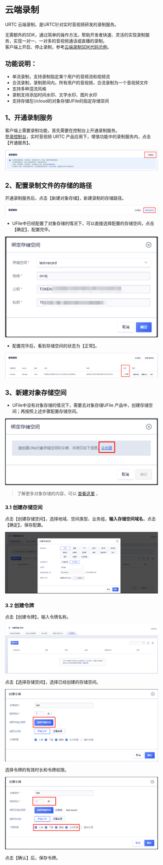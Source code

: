 # 云端录制

URTC 云端录制，是URTC针对实时音视频研发的录制服务。  

无需额外的SDK，通过简单的操作方法，帮助开发者快速、灵活的实现录制服务，实现一对一、一对多的音视频通话或直播的录制。   
客户端上开启、停止录制，参考[云端录制SDK代码示例](urtc/cloudRecord/RecordStart)。

## 功能说明：  

  - 单流录制，支持录制指定某个用户的音频流和视频流  
  - 合流录制，录制房间内，所有用户的音视频，合流录制为一个音视频文件  
  - 支持多种混流风格 
  - 录制支持添加时间水印、文字水印、图片水印
  - 支持存储在Ucloud的对象存储UFile的指定存储空间  
  
## 1、开通录制服务
  
 客户端上需要录制功能，首先需要在控制台上开通录制服务。    
 [登录控制台](https://passport.ucloud.cn/?service=https://console.ucloud.cn/#login)，实时音视频 URTC 产品应用下，增值功能中的录制服务内，点击【开通服务】。  
  
  ![ ](/images/record/openRecord.png)
  
## 2、配置录制文件的存储的路径  
  
开通录制服务后，点击【新建对象存储】，新建录制的存储路径。        
  
![ ](/images/record/newBucket.png)
	 
 - UFile中已经配置了对象存储的情况下，可以直接选择配置的存储空间，点击【确定】，配置完毕。  

![ ](/images/record/newBucket2.png) 
	 
 - 配置完毕后，看到存储空间的状态为【正常】。
 
![ ](/images/record/creatBucket44.png)

## 3、新建对象存储空间

 - UFile中没有对象存储的情况下，需要去对象存储UFile 产品中，创建存储空间；再按照上述步骤配置存储空间。  

![ ](/images/record/creatBucket.png) 

 >了解更多对象存储的内容，可以  [查看这里](https://docs.ucloud.cn/ufile/quick/quick_start)  。  


### 3.1 创建存储空间

点击【创建存储空间】，选择地域、空间类型、业务组，**输入存储空间域名**，点击【确定】，保存配置。    

![ ](/images/record/creatBucket1.png)

### 3.2 创建令牌

点击【创建令牌】，输入令牌名称。   

![ ](/images/record/lingpai.png)

点击【选择存储空间】，选择已经创建的存储空间。    

![ ](/images/record/lingpai2.png)

选择令牌的有效时长和令牌权限。

![ ](/images/record/lingpai4.png)

点击【确认】后，保存令牌。


	 
  
  
